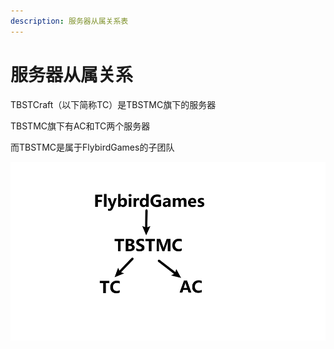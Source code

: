 ```yaml
---
description: 服务器从属关系表
---
```


# 服务器从属关系

TBSTCraft（以下简称TC）是TBSTMC旗下的服务器

TBSTMC旗下有AC和TC两个服务器

而TBSTMC是属于FlybirdGames的子团队

![](../.gitbook/assets/a4ba8ac4933e9fcc4b2fa66d17d457e7.png)
